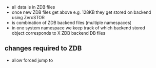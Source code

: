 

- all data is in ZDB files
- once new ZDB files get above e.g. 128KB they get stored on backend using ZeroSTOR
- is combination of ZDB backend files (multiple namespaces)
- in one system namespace we keep track of which backend stored object corresponds to X ZDB backend DB files

## changes required to ZDB

- allow forced jump to 
